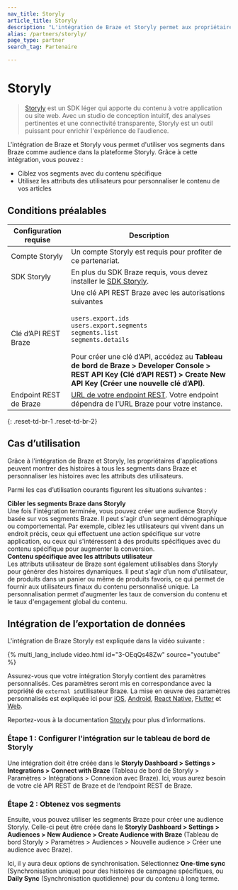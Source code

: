 ```yaml
---
nav_title: Storyly
article_title: Storyly
description: "L'intégration de Braze et Storyly permet aux propriétaires d'applications de cibler leurs segments et d'alimenter Braze avec davantage de données first-party."
alias: /partners/storyly/
page_type: partner
search_tag: Partenaire

---
```


# Storyly

> [Storyly](https://www.storyly.io/) est un SDK léger qui apporte du contenu à votre application ou site web. Avec un studio de conception intuitif, des analyses pertinentes et une connectivité transparente, Storyly est un outil puissant pour enrichir l'expérience de l’audience. 

L'intégration de Braze et Storyly vous permet d'utiliser vos segments dans Braze comme audience dans la plateforme Storyly. Grâce à cette intégration, vous pouvez :
- Ciblez vos segments avec du contenu spécifique
- Utilisez les attributs des utilisateurs pour personnaliser le contenu de vos articles

## Conditions préalables

| Configuration requise | Description |
| ----------- | ----------- |
| Compte Storyly | Un compte Storyly est requis pour profiter de ce partenariat. |
| SDK Storyly | En plus du SDK Braze requis, vous devez installer le [SDK Storyly](https://integration.storyly.io/). |
| Clé d’API REST Braze | Une clé API REST Braze avec les autorisations suivantes <br><br> `users.export.ids`<br> `users.export.segments`<br> `segments.list`<br> `segments.details` <br><br> Pour créer une clé d’API, accédez au **Tableau de bord de Braze > Developer Console > REST API Key (Clé d’API REST) > Create New API Key (Créer une nouvelle clé d’API)**. |
| Endpoint REST de Braze | [URL de votre endpoint REST][1]. Votre endpoint dépendra de l’URL Braze pour votre instance. |
{: .reset-td-br-1 .reset-td-br-2}

## Cas d’utilisation

Grâce à l'intégration de Braze et Storyly, les propriétaires d'applications peuvent montrer des histoires à tous les segments dans Braze et personnaliser les histoires avec les attributs des utilisateurs.

Parmi les cas d’utilisation courants figurent les situations suivantes :

__Cibler les segments Braze dans Storyly__<br>Une fois l'intégration terminée, vous pouvez créer une audience Storyly basée sur vos segments Braze. Il peut s'agir d'un segment démographique ou comportemental. Par exemple, ciblez les utilisateurs qui vivent dans un endroit précis, ceux qui effectuent une action spécifique sur votre application, ou ceux qui s'intéressent à des produits spécifiques avec du contenu spécifique pour augmenter la conversion.<br>
__Contenu spécifique avec les attributs utilisateur__<br>Les attributs utilisateur de Braze sont également utilisables dans Storyly pour générer des histoires dynamiques. Il peut s'agir d’un nom d'utilisateur, de produits dans un panier ou même de produits favoris, ce qui permet de fournir aux utilisateurs finaux du contenu personnalisé unique. La personnalisation permet d'augmenter les taux de conversion du contenu et le taux d'engagement global du contenu.

## Intégration de l’exportation de données

L'intégration de Braze Storyly est expliquée dans la vidéo suivante :

{% multi_lang_include video.html id="3-OEqQs48Zw" source="youtube" %}

Assurez-vous que votre intégration Storyly contient des paramètres personnalisés. Ces paramètres seront mis en correspondance avec la propriété de `external id`utilisateur Braze. La mise en œuvre des paramètres personnalisés est expliquée ici pour [iOS](https://integration.storyly.io/ios/personalization-customaudience.html), [Android](https://integration.storyly.io/android/personalization-customaudience.html), [React Native](https://integration.storyly.io/react-native/personalization-customaudience.html), [Flutter](https://integration.storyly.io/flutter/personalization-customaudience.html) et [Web](https://integration.storyly.io/web/personalization-customaudience.html).

Reportez-vous à la documentation [Storyly](https://help.storyly.io/en/articles/6354805-connect-your-braze-audiences-with-storyly) pour plus d’informations.

### Étape 1 : Configurer l'intégration sur le tableau de bord de Storyly

Une intégration doit être créée dans le **Storyly Dashboard > Settings > Integrations > Connect with Braze** (Tableau de bord de Storyly > Paramètres > Intégrations > Connexion avec Braze). Ici, vous aurez besoin de votre clé API REST de Braze et de l’endpoint REST de Braze. 

### Étape 2 : Obtenez vos segments 

Ensuite, vous pouvez utiliser les segments Braze pour créer une audience Storyly. Celle-ci peut être créée dans le **Storyly Dashboard > Settings > Audiences > New Audience > Create Audience with Braze** (Tableau de bord Storyly > Paramètres > Audiences > Nouvelle audience > Créer une audience avec Braze).

Ici, il y aura deux options de synchronisation. Sélectionnez **One-time sync** (Synchronisation unique) pour des histoires de campagne spécifiques, ou **Daily Sync** (Synchronisation quotidienne) pour du contenu à long terme.

[1]: {{site.baseurl}}/developer_guide/rest_api/basics/#endpoints